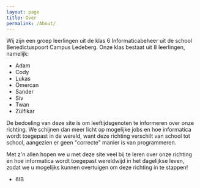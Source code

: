 ```yaml
---
layout: page
title: Over
permalink: /About/
---
```


Wij zijn een groep leerlingen uit de klas 6 Informaticabeheer uit de school Benedictuspoort Campus Ledeberg. Onze klas bestaat uit 8 leerlingen, namelijk: 

- Adam
- Cody
- Lukas
- Ömercan
- Sander
- Siv
- Twan
- Zülfikar

De bedoeling van deze site is om leeftijdsgenoten te informeren over onze richting. We schijnen dan meer licht op mogelijke jobs en hoe informatica wordt toegepast in de wereld, want deze richting verschilt van school tot school, aangezien er geen "correcte" manier is van programmeren.

Met z'n allen hopen we u met deze site veel bij te leren over onze richting en hoe informatica wordt toegepast wereldwijd in het dagelijkse leven, zodat we u mogelijks kunnen overtuigen om deze richting in te stappen!

- 6IB
